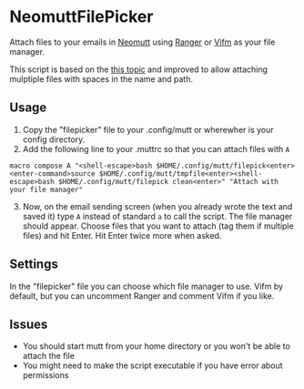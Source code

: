 # NeomuttFilePicker
Attach files to your emails in [Neomutt](https://github.com/neomutt/) using [Ranger](https://github.com/ranger/ranger) or [Vifm](https://github.com/vifm) as your file manager.

This script is based on the [this topic](https://www.reddit.com/r/commandline/comments/cbxvdf/combine_neomutt_with_ranger/) and improved to allow attaching mulptiple files with spaces in the name and path.

## Usage
1. Copy the "filepicker" file to your .config/mutt or wherewher is your config directory.
2. Add the following line to your .muttrc so that you can attach files with `A`

```
macro compose A "<shell-escape>bash $HOME/.config/mutt/filepick<enter><enter-command>source $HOME/.config/mutt/tmpfile<enter><shell-escape>bash $HOME/.config/mutt/filepick clean<enter>" "Attach with your file manager"
```
3. Now, on the email sending screen (when you already wrote the text and saved it) type `A` instead of standard `a` to call the script. The file manager should appear. Choose files that you want to attach (tag them if multiple files) and hit Enter. Hit Enter twice more when asked. 

## Settings
In the "filepicker" file you can choose which file manager to use. Vifm by default, but you can uncomment Ranger and comment Vifm if you like.

## Issues
- You should start mutt from your home directory or you won't be able to attach the file
- You might need to make the script executable if you have error about permissions
